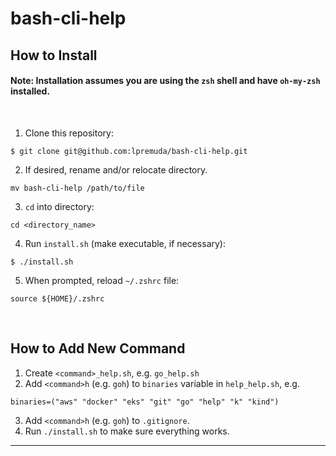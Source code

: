# bash-cli-help

## How to Install
#### Note: Installation assumes you are using the `zsh` shell and have `oh-my-zsh` installed.
&nbsp;

1. Clone this repository:
```shell
$ git clone git@github.com:lpremuda/bash-cli-help.git
```

2. If desired, rename and/or relocate directory.
```shell
mv bash-cli-help /path/to/file
```

3. `cd` into directory:
```shell
cd <directory_name>
```

4. Run `install.sh` (make executable, if necessary):
```shell
$ ./install.sh
```

5. When prompted, reload `~/.zshrc` file:
```shell
source ${HOME}/.zshrc
```

&nbsp;
## How to Add New Command

1. Create `<command>_help.sh`, e.g. `go_help.sh`
2. Add `<command>h` (e.g. `goh`) to `binaries` variable in `help_help.sh`, e.g.
```shell
binaries=("aws" "docker" "eks" "git" "go" "help" "k" "kind")
```
3. Add `<command>h` (e.g. `goh`) to `.gitignore`.
4. Run `./install.sh` to make sure everything works.
----


